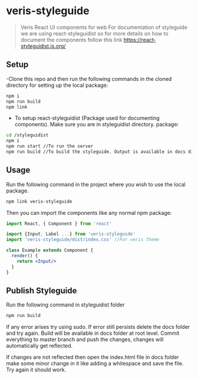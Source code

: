 # veris-styleguide

> Veris React UI components for web
For documentation of styleguide we are using react-styleguidist so for more details on how to document the components follow this link https://react-styleguidist.js.org/

## Setup

-Clone this repo and then run the following commands in the cloned directory for setting up the local package:
```bash
npm i
npm run build
npm link
```
- To setup react-styleguidist (Package used for documenting components). Make sure you are in styleguidist directory.
package:
```bash
cd /styleguidist 
npm i
npm run start //To run the server
npm run build //To build the styleguide. Output is available in docs directory at root level.
```

## Usage

Run the following command in the project where you wish to use the local package.
```bash
npm link veris-styleguide
```

Then you can import the components like any normal npm package:

```jsx
import React, { Component } from 'react'

import {Input, Label ...} from 'veris-styleguide'
import 'veris-styleguide/dist/index.css' //For veris theme

class Example extends Component {
  render() {
    return <Input/>
  }
}
```

## Publish Styleguide
Run the following command in styleguidist folder
```bash
npm run build
```
If any error arises try using sudo. If error still persists delete the docs folder and try again. Build will be available in docs folder at root level. Commit everything to master branch and push the changes, changes will automatically get reflected. 

If changes are not reflected then open the index.html file in docs folder make some minor change in it like adding a whitespace and save the file. Try again it should work.



